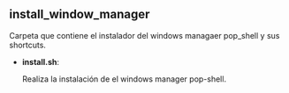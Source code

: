 ## install_window_manager

Carpeta que contiene el instalador del windows managaer pop_shell y sus shortcuts.

- **install.sh**:

  Realiza la instalación de el windows manager pop-shell.
